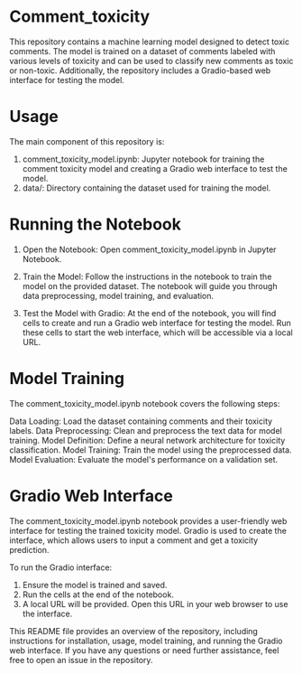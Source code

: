 # Comment_toxicity
This repository contains a machine learning model designed to detect toxic comments. The model is trained on a dataset of comments labeled with various levels of toxicity and can be used to classify new comments as toxic or non-toxic. Additionally, the repository includes a Gradio-based web interface for testing the model.

# Usage
The main component of this repository is:

1. comment_toxicity_model.ipynb: Jupyter notebook for training the comment toxicity model and creating a Gradio web interface to test the model.
2. data/: Directory containing the dataset used for training the model.

# Running the Notebook
1. Open the Notebook:
   Open comment_toxicity_model.ipynb in Jupyter Notebook.

2. Train the Model:
   Follow the instructions in the notebook to train the model on the provided dataset. The notebook will guide you through data preprocessing, model training, and evaluation.

3. Test the Model with Gradio:
   At the end of the notebook, you will find cells to create and run a Gradio web interface for testing the model. Run these cells to start the web interface, which will be accessible via a local URL.

# Model Training
The comment_toxicity_model.ipynb notebook covers the following steps:

Data Loading: Load the dataset containing comments and their toxicity labels.
Data Preprocessing: Clean and preprocess the text data for model training.
Model Definition: Define a neural network architecture for toxicity classification.
Model Training: Train the model using the preprocessed data.
Model Evaluation: Evaluate the model's performance on a validation set.

# Gradio Web Interface
The comment_toxicity_model.ipynb notebook provides a user-friendly web interface for testing the trained toxicity model. Gradio is used to create the interface, which allows users to input a comment and get a toxicity prediction.

To run the Gradio interface:

1. Ensure the model is trained and saved.
2. Run the cells at the end of the notebook.
3. A local URL will be provided. Open this URL in your web browser to use the interface.





This README file provides an overview of the repository, including instructions for installation, usage, model training, and running the Gradio web interface. If you have any questions or need further assistance, feel free to open an issue in the repository.






